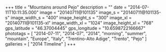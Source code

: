 +++
title = "Mountains around Pejo"
description = ""
date = "2014-07-11T10:11:35.000"
image = "20140711@101135"
image_s = "20140711@101135-s"
image_width_s = "400"
image_height_s = "300"
image_xl = "20140711@101135-xl"
image_width_xl = "1024"
image_height_xl = "768"
gps_latitude = "46.37004445"
gps_longitude = "10.6598722166667"
phototags = [ "2014-07-11", "2014-07", "2014", "morning", "summer", "mountain", "Europe", "Italy", "Trentino-Alto Adige", "Trento", "Pejo" ]
galleries = [ "2014 Timeline" ]
+++
